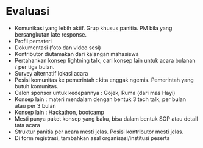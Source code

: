 # Evaluasi

- Komunikasi yang lebih aktif. Grup khusus panitia. PM bila yang bersangkutan late response.
- Profil pemateri
- Dokumentasi (foto dan video sesi)
- Kontributor diutamakan dari kalangan mahasiswa
- Pertahankan konsep lightning talk, cari konsep lain untuk acara bulanan / per tiga bulan.
- Survey alternatif lokasi acara
- Posisi komunitas ke pemerintah : kita enggak ngemis. Pemerintah yang butuh komunitas.
- Calon sponsor untuk kedepannya : Gojek, Ruma (dari mas Hayi)
- Konsep lain : materi mendalam dengan bentuk 3 tech talk, per bulan atau per 3 bulan
- Konsep lain : Hackathon, bootcamp
- Mesti punya paket konsep yang baku, bisa dalam bentuk SOP atau detail tata acara
- Struktur panitia per acara mesti jelas. Posisi kontributor mesti jelas.
- Di form registrasi, tambahkan asal organisasi/institusi peserta
